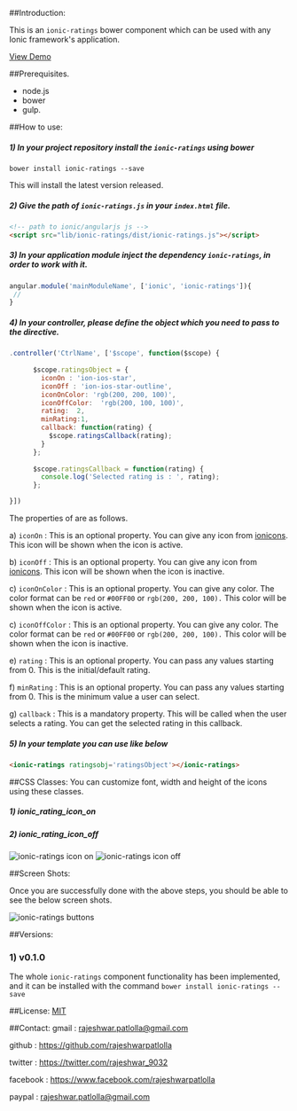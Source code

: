 ##Introduction:

This is an `ionic-ratings` bower component which can be used with any Ionic framework's application.

[View Demo](http://codepen.io/rajeshwarpatlolla/pen/vOQJej?editors=101 "Demo") 


##Prerequisites.

* node.js
* bower
* gulp.

##How to use:

##### 1) In your project repository install the `ionic-ratings` using bower

    bower install ionic-ratings --save

This will install the latest version released.
    
##### 2) Give the path of  `ionic-ratings.js` in your `index.html` file.

````html 
<!-- path to ionic/angularjs js -->
<script src="lib/ionic-ratings/dist/ionic-ratings.js"></script>
````

##### 3) In your application module inject the dependency `ionic-ratings`, in order to work with it.

````javascript
angular.module('mainModuleName', ['ionic', 'ionic-ratings']){
 //
}
````

##### 4) In your controller, please define the object which you need to pass to the directive.

````javascript
.controller('CtrlName', ['$scope', function($scope) {
   
      $scope.ratingsObject = {
        iconOn : 'ion-ios-star',
        iconOff : 'ion-ios-star-outline',
        iconOnColor: 'rgb(200, 200, 100)',
        iconOffColor:  'rgb(200, 100, 100)',
        rating:  2,
        minRating:1,
        callback: function(rating) {
          $scope.ratingsCallback(rating);
        }
      };
  
      $scope.ratingsCallback = function(rating) {
        console.log('Selected rating is : ', rating);
      };

}])
````

The properties of are as follows.

a) `iconOn` : This is an optional property. You can give any icon from [ionicons](http://ionicons.com/). This icon will be shown when the icon is active.

b) `iconOff` : This is an optional property. You can give any icon from [ionicons](http://ionicons.com/). This icon will be shown when the icon is inactive.

c) `iconOnColor` : This is an optional property. You can give any color. The color format can be `red` or `#00FF00` or `rgb(200, 200, 100).` This color will be shown when the icon is active.

c) `iconOffColor` : This is an optional property. You can give any color. The color format can be `red` or `#00FF00` or `rgb(200, 200, 100).` This color will be shown when the icon is inactive.

e) `rating` : This is an optional property. You can pass any values starting from 0. This is the initial/default rating.

f) `minRating` : This is an optional property. You can pass any values starting from 0. This is the minimum value a user can select.

g) `callback` : This is a mandatory property. This will be called when the user selects a rating. You can get the selected rating in this callback.


##### 5) In your template you can use like below

````html
<ionic-ratings ratingsobj='ratingsObject'></ionic-ratings>
````

##CSS Classes:
You can customize font, width and height of the icons using these classes.
##### 1) ionic_rating_icon_on
##### 2) ionic_rating_icon_off

![ionic-ratings icon on](https://lh3.googleusercontent.com/0eaBAyA98Xmz0DypNRFdQs7k_pz_HCJQT87XPoh8h1U=w397-h137-no "ionic-ratings-icon-on")
![ionic-ratings icon off](https://lh3.googleusercontent.com/adoA1shQtGymzw72jKmN3p0Hv6P6jrYkbF7m7edhp_E=w402-h143-no "ionic-ratings-icon-off")

##Screen Shots:

Once you are successfully done with the above steps, you should be able to see the below screen shots.
 
![ionic-ratings buttons](https://lh3.googleusercontent.com/iUEJXbDYAAQK6xXmEA6FIRvRsKWLrFsrVjMGolsRn8E=w392-h130-no "ionic-ratings")

##Versions:

### 1) v0.1.0
The whole `ionic-ratings` component functionality has been implemented, and it can be installed with the command `bower install ionic-ratings --save`

##License:
[MIT](https://github.com/rajeshwarpatlolla/ionic-ratings/blob/master/LICENSE.md "MIT")

##Contact:
gmail : rajeshwar.patlolla@gmail.com

github : https://github.com/rajeshwarpatlolla

twitter : https://twitter.com/rajeshwar_9032

facebook : https://www.facebook.com/rajeshwarpatlolla

paypal : rajeshwar.patlolla@gmail.com